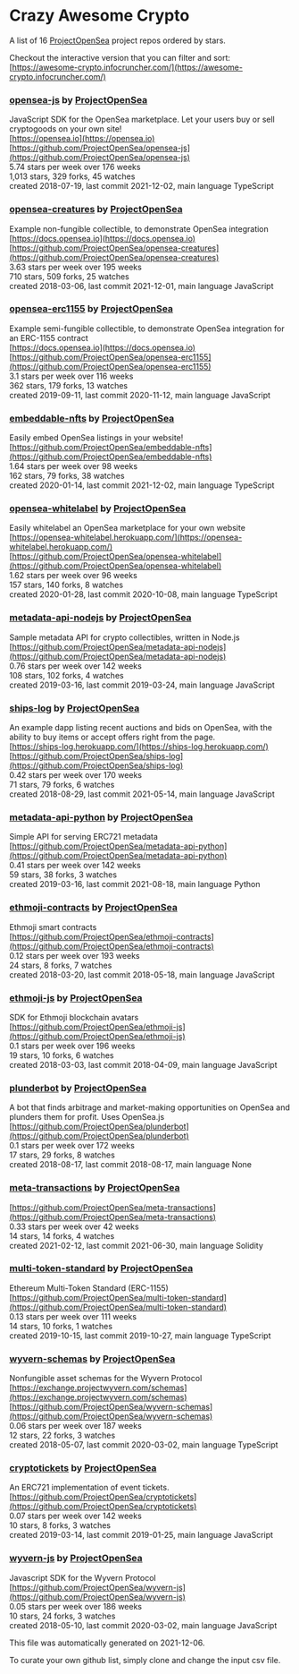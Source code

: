 # Crazy Awesome Crypto
A list of 16 [ProjectOpenSea](https://github.com/ProjectOpenSea) project repos ordered by stars.  

Checkout the interactive version that you can filter and sort: 
[https://awesome-crypto.infocruncher.com/](https://awesome-crypto.infocruncher.com/)  


### [opensea-js](https://github.com/ProjectOpenSea/opensea-js) by [ProjectOpenSea](https://github.com/ProjectOpenSea)  
JavaScript SDK for the OpenSea marketplace. Let your users buy or sell cryptogoods on your own site!  
[https://opensea.io](https://opensea.io)  
[https://github.com/ProjectOpenSea/opensea-js](https://github.com/ProjectOpenSea/opensea-js)  
5.74 stars per week over 176 weeks  
1,013 stars, 329 forks, 45 watches  
created 2018-07-19, last commit 2021-12-02, main language TypeScript  


### [opensea-creatures](https://github.com/ProjectOpenSea/opensea-creatures) by [ProjectOpenSea](https://github.com/ProjectOpenSea)  
Example non-fungible collectible, to demonstrate OpenSea integration  
[https://docs.opensea.io](https://docs.opensea.io)  
[https://github.com/ProjectOpenSea/opensea-creatures](https://github.com/ProjectOpenSea/opensea-creatures)  
3.63 stars per week over 195 weeks  
710 stars, 509 forks, 25 watches  
created 2018-03-06, last commit 2021-12-01, main language JavaScript  


### [opensea-erc1155](https://github.com/ProjectOpenSea/opensea-erc1155) by [ProjectOpenSea](https://github.com/ProjectOpenSea)  
Example semi-fungible collectible, to demonstrate OpenSea integration for an ERC-1155 contract  
[https://docs.opensea.io](https://docs.opensea.io)  
[https://github.com/ProjectOpenSea/opensea-erc1155](https://github.com/ProjectOpenSea/opensea-erc1155)  
3.1 stars per week over 116 weeks  
362 stars, 179 forks, 13 watches  
created 2019-09-11, last commit 2020-11-12, main language JavaScript  


### [embeddable-nfts](https://github.com/ProjectOpenSea/embeddable-nfts) by [ProjectOpenSea](https://github.com/ProjectOpenSea)  
Easily embed OpenSea listings in your website!  
[https://github.com/ProjectOpenSea/embeddable-nfts](https://github.com/ProjectOpenSea/embeddable-nfts)  
1.64 stars per week over 98 weeks  
162 stars, 79 forks, 38 watches  
created 2020-01-14, last commit 2021-12-02, main language TypeScript  


### [opensea-whitelabel](https://github.com/ProjectOpenSea/opensea-whitelabel) by [ProjectOpenSea](https://github.com/ProjectOpenSea)  
Easily whitelabel an OpenSea marketplace for your own website  
[https://opensea-whitelabel.herokuapp.com/](https://opensea-whitelabel.herokuapp.com/)  
[https://github.com/ProjectOpenSea/opensea-whitelabel](https://github.com/ProjectOpenSea/opensea-whitelabel)  
1.62 stars per week over 96 weeks  
157 stars, 140 forks, 8 watches  
created 2020-01-28, last commit 2020-10-08, main language TypeScript  


### [metadata-api-nodejs](https://github.com/ProjectOpenSea/metadata-api-nodejs) by [ProjectOpenSea](https://github.com/ProjectOpenSea)  
Sample metadata API for crypto collectibles, written in Node.js  
[https://github.com/ProjectOpenSea/metadata-api-nodejs](https://github.com/ProjectOpenSea/metadata-api-nodejs)  
0.76 stars per week over 142 weeks  
108 stars, 102 forks, 4 watches  
created 2019-03-16, last commit 2019-03-24, main language JavaScript  


### [ships-log](https://github.com/ProjectOpenSea/ships-log) by [ProjectOpenSea](https://github.com/ProjectOpenSea)  
An example dapp listing recent auctions and bids on OpenSea, with the ability to buy items or accept offers right from the page.  
[https://ships-log.herokuapp.com/](https://ships-log.herokuapp.com/)  
[https://github.com/ProjectOpenSea/ships-log](https://github.com/ProjectOpenSea/ships-log)  
0.42 stars per week over 170 weeks  
71 stars, 79 forks, 6 watches  
created 2018-08-29, last commit 2021-05-14, main language JavaScript  


### [metadata-api-python](https://github.com/ProjectOpenSea/metadata-api-python) by [ProjectOpenSea](https://github.com/ProjectOpenSea)  
Simple API for serving ERC721 metadata  
[https://github.com/ProjectOpenSea/metadata-api-python](https://github.com/ProjectOpenSea/metadata-api-python)  
0.41 stars per week over 142 weeks  
59 stars, 38 forks, 3 watches  
created 2019-03-16, last commit 2021-08-18, main language Python  


### [ethmoji-contracts](https://github.com/ProjectOpenSea/ethmoji-contracts) by [ProjectOpenSea](https://github.com/ProjectOpenSea)  
Ethmoji smart contracts  
[https://github.com/ProjectOpenSea/ethmoji-contracts](https://github.com/ProjectOpenSea/ethmoji-contracts)  
0.12 stars per week over 193 weeks  
24 stars, 8 forks, 7 watches  
created 2018-03-20, last commit 2018-05-18, main language JavaScript  


### [ethmoji-js](https://github.com/ProjectOpenSea/ethmoji-js) by [ProjectOpenSea](https://github.com/ProjectOpenSea)  
SDK for Ethmoji blockchain avatars  
[https://github.com/ProjectOpenSea/ethmoji-js](https://github.com/ProjectOpenSea/ethmoji-js)  
0.1 stars per week over 196 weeks  
19 stars, 10 forks, 6 watches  
created 2018-03-03, last commit 2018-04-09, main language JavaScript  


### [plunderbot](https://github.com/ProjectOpenSea/plunderbot) by [ProjectOpenSea](https://github.com/ProjectOpenSea)  
A bot that finds arbitrage and market-making opportunities on OpenSea and plunders them for profit. Uses OpenSea.js  
[https://github.com/ProjectOpenSea/plunderbot](https://github.com/ProjectOpenSea/plunderbot)  
0.1 stars per week over 172 weeks  
17 stars, 29 forks, 8 watches  
created 2018-08-17, last commit 2018-08-17, main language None  


### [meta-transactions](https://github.com/ProjectOpenSea/meta-transactions) by [ProjectOpenSea](https://github.com/ProjectOpenSea)  
  
[https://github.com/ProjectOpenSea/meta-transactions](https://github.com/ProjectOpenSea/meta-transactions)  
0.33 stars per week over 42 weeks  
14 stars, 14 forks, 4 watches  
created 2021-02-12, last commit 2021-06-30, main language Solidity  


### [multi-token-standard](https://github.com/ProjectOpenSea/multi-token-standard) by [ProjectOpenSea](https://github.com/ProjectOpenSea)  
Ethereum Multi-Token Standard (ERC-1155)  
[https://github.com/ProjectOpenSea/multi-token-standard](https://github.com/ProjectOpenSea/multi-token-standard)  
0.13 stars per week over 111 weeks  
14 stars, 10 forks, 1 watches  
created 2019-10-15, last commit 2019-10-27, main language TypeScript  


### [wyvern-schemas](https://github.com/ProjectOpenSea/wyvern-schemas) by [ProjectOpenSea](https://github.com/ProjectOpenSea)  
Nonfungible asset schemas for the Wyvern Protocol  
[https://exchange.projectwyvern.com/schemas](https://exchange.projectwyvern.com/schemas)  
[https://github.com/ProjectOpenSea/wyvern-schemas](https://github.com/ProjectOpenSea/wyvern-schemas)  
0.06 stars per week over 187 weeks  
12 stars, 22 forks, 3 watches  
created 2018-05-07, last commit 2020-03-02, main language TypeScript  


### [cryptotickets](https://github.com/ProjectOpenSea/cryptotickets) by [ProjectOpenSea](https://github.com/ProjectOpenSea)  
An ERC721 implementation of event tickets.  
[https://github.com/ProjectOpenSea/cryptotickets](https://github.com/ProjectOpenSea/cryptotickets)  
0.07 stars per week over 142 weeks  
10 stars, 8 forks, 3 watches  
created 2019-03-14, last commit 2019-01-25, main language JavaScript  


### [wyvern-js](https://github.com/ProjectOpenSea/wyvern-js) by [ProjectOpenSea](https://github.com/ProjectOpenSea)  
Javascript SDK for the Wyvern Protocol  
[https://github.com/ProjectOpenSea/wyvern-js](https://github.com/ProjectOpenSea/wyvern-js)  
0.05 stars per week over 186 weeks  
10 stars, 24 forks, 3 watches  
created 2018-05-10, last commit 2020-03-02, main language JavaScript  


This file was automatically generated on 2021-12-06.  

To curate your own github list, simply clone and change the input csv file.  